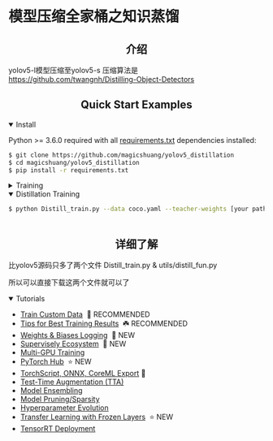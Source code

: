 # 模型压缩全家桶之知识蒸馏
## <div align="center"> 介绍</div>

yolov5-l模型压缩至yolov5-s
压缩算法是 https://github.com/twangnh/Distilling-Object-Detectors 

## <div align="center">Quick Start Examples</div>


<details open>
<summary>Install</summary>

Python >= 3.6.0 required with all [requirements.txt](https://github.com/ultralytics/yolov5/blob/master/requirements.txt) dependencies installed:
<!-- $ sudo apt update && apt install -y libgl1-mesa-glx libsm6 libxext6 libxrender-dev -->
```bash
$ git clone https://github.com/magicshuang/yolov5_distillation
$ cd magicshuang/yolov5_distillation
$ pip install -r requirements.txt
```
</details>









<details>
  
<summary>Training</summary>

没有teacher模型的人，先训练teacher模型
```bash
$ python train.py --data coco.yaml --cfg yolov5s.yaml --weights '' --batch-size 64
                                         yolov5m                                40
                                         yolov5l                                24
                                         yolov5x                                16
```
</details>  




<details open>
<summary>Distillation Training</summary>
  
```bash
$ python Distill_train.py --data coco.yaml --teacher-weights [your path] --batch-size 64
  
```

</details>




## <div align="center">详细了解</div>

比yolov5源码只多了两个文件
Distill_train.py & utils/distill_fun.py

所以可以直接下载这两个文件就可以了


<details open>
<summary>Tutorials</summary>

* [Train Custom Data](https://github.com/ultralytics/yolov5/wiki/Train-Custom-Data)&nbsp; 🚀 RECOMMENDED
* [Tips for Best Training Results](https://github.com/ultralytics/yolov5/wiki/Tips-for-Best-Training-Results)&nbsp; ☘️ RECOMMENDED
* [Weights & Biases Logging](https://github.com/ultralytics/yolov5/issues/1289)&nbsp; 🌟 NEW
* [Supervisely Ecosystem](https://github.com/ultralytics/yolov5/issues/2518)&nbsp; 🌟 NEW
* [Multi-GPU Training](https://github.com/ultralytics/yolov5/issues/475)
* [PyTorch Hub](https://github.com/ultralytics/yolov5/issues/36)&nbsp; ⭐ NEW
* [TorchScript, ONNX, CoreML Export](https://github.com/ultralytics/yolov5/issues/251) 🚀
* [Test-Time Augmentation (TTA)](https://github.com/ultralytics/yolov5/issues/303)
* [Model Ensembling](https://github.com/ultralytics/yolov5/issues/318)
* [Model Pruning/Sparsity](https://github.com/ultralytics/yolov5/issues/304)
* [Hyperparameter Evolution](https://github.com/ultralytics/yolov5/issues/607)
* [Transfer Learning with Frozen Layers](https://github.com/ultralytics/yolov5/issues/1314)&nbsp; ⭐ NEW
* [TensorRT Deployment](https://github.com/wang-xinyu/tensorrtx)

</details>


